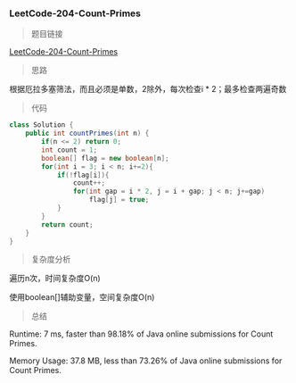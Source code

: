 ### LeetCode-204-Count-Primes

> 题目链接

[LeetCode-204-Count-Primes](https://leetcode.com/problems/count-primes/)

> 思路

根据厄拉多塞筛法，而且必须是单数，2除外，每次检查i * 2；最多检查两遍奇数

> 代码

```java
class Solution {
    public int countPrimes(int n) {
        if(n <= 2) return 0;
        int count = 1;
        boolean[] flag = new boolean[n];
        for(int i = 3; i < n; i+=2){
            if(!flag[i]){
                count++;
                for(int gap = i * 2, j = i + gap; j < n; j+=gap)
                    flag[j] = true;
            }
        }
        return count;
    }
}
```

> 复杂度分析

遍历n次，时间复杂度O(n)

使用boolean[]辅助变量，空间复杂度O(n)

> 总结

Runtime: 7 ms, faster than 98.18% of Java online submissions for Count Primes.

Memory Usage: 37.8 MB, less than 73.26% of Java online submissions for Count Primes.
